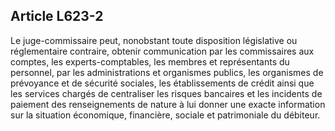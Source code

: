 Article L623-2
----
Le juge-commissaire peut, nonobstant toute disposition législative ou
réglementaire contraire, obtenir communication par les commissaires aux comptes,
les experts-comptables, les membres et représentants du personnel, par les
administrations et organismes publics, les organismes de prévoyance et de
sécurité sociales, les établissements de crédit ainsi que les services chargés
de centraliser les risques bancaires et les incidents de paiement des
renseignements de nature à lui donner une exacte information sur la situation
économique, financière, sociale et patrimoniale du débiteur.
